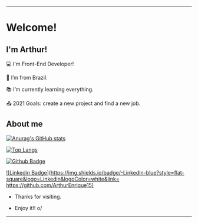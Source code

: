 ----------------------------------------------------------------------------

# Welcome!

 

## I'm Arthur!

 

:computer: I'm Front-End Developer!

:house_with_garden: I’m from Brazil.

:books: I’m currently learning everything.

:outbox_tray: 2021 Goals: create a new project and find a new job.

 

## About me

[![Anurag's GitHub stats](https://github-readme-stats.vercel.app/api?username=ArthurEnrique15&theme=radical&show_icons=true)](https://github.com/ArthurEnrique15)

[![Top Langs](https://github-readme-stats.vercel.app/api/top-langs/?username=ArthurEnrique15&theme=radical&show_icons=true)](https://github.com/ArthurEnrique15)

[![Github Badge](https://img.shields.io/badge/-Github-000?style=flat-square&logo=Github&logoColor=white&link=https://github.com/ArthurEnrique15)](LINK_GIT)

[![Linkedin Badge](https://img.shields.io/badge/-LinkedIn-blue?style=flat-square&logo=Linkedin&logoColor=white&link= https://github.com/ArthurEnrique15)]( LINK_LINKEDIN)



- Thanks for visiting.

- Enjoy it!! o/

----------------------------------------------------------------------------------
